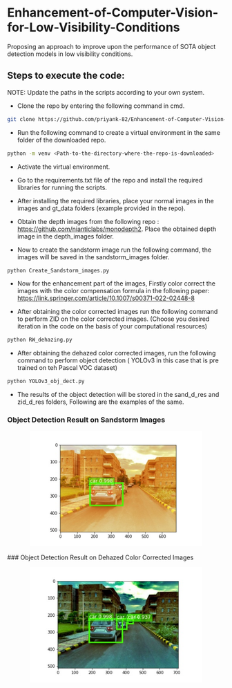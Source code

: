 # Enhancement-of-Computer-Vision-for-Low-Visibility-Conditions
Proposing an approach to improve upon the performance of SOTA object detection models in low visibility conditions.

## Steps to execute the code:
 NOTE: Update the paths in the scripts according to your own system.
 
 - Clone the repo by entering the following command in cmd.
 ```bash
git clone https://github.com/priyank-82/Enhancement-of-Computer-Vision-for-Low-Visibility-Conditions
```      
 - Run the following command to create a virtual environment in the same folder of the downloaded repo.
 ```bash
python -m venv <Path-to-the-directory-where-the-repo-is-downloaded>
```
 - Activate the virtual environment.
  
 - Go to the requirements.txt file of the repo and install the required libraries for running the scripts.
  
 - After installing the required libraries, place your normal images in the images and gt_data folders (example provided in the repo).
  
 - Obtain the depth images from the following repo : https://github.com/nianticlabs/monodepth2. Place the obtained depth image in the depth_images folder.
  
 - Now to create the sandstorm image run the following command, the images will be saved in the sandstorm_images folder.
 ```bash
python Create_Sandstorm_images.py
```
 - Now for the enhancement part of the images, Firstly color correct the images with the color compensation formula in the following paper:
        https://link.springer.com/article/10.1007/s00371-022-02448-8
 
 - After obtaining the color corrected images run the following command to perform ZID on the color corrected images. (Choose you desired iteration in the code on the basis of your computational resources)
```bash
python RW_dehazing.py
```
 - After obtaining the dehazed color corrected images, run the following command to perform object detection ( YOLOv3 in this case that is pre trained on teh Pascal VOC dataset)
```bash
python YOLOv3_obj_dect.py
```
 - The results of the object detection will be stored in the sand_d_res and zid_d_res folders, Following are the examples of the same.
 
### Object Detection Result on Sandstorm Images
<p align="center"><img src="sand_d_res/image_63.jpg" width="400"\></p>
### Object Detection Result on Dehazed Color Corrected Images
<p align="center"><img src="zid_d_res/image_63.jpg" width="400"\></p>

